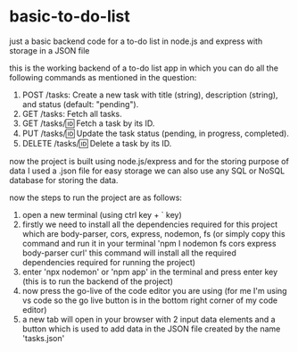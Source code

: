 # basic-to-do-list
just a basic backend code for a to-do list in node.js and express with storage in a JSON file 

this is the working backend of a to-do list app in which you can do all the following commands as mentioned in the question:

1. POST /tasks: Create a new task with title (string), description (string), and status (default: "pending").
2. GET /tasks: Fetch all tasks.
3. GET /tasks/:id: Fetch a task by its ID.
4. PUT /tasks/:id: Update the task status (pending, in progress, completed).
5. DELETE /tasks/:id: Delete a task by its ID.

now the project is built using node.js/express and for the storing purpose of data I used a .json file for easy storage we can also use any SQL or NoSQL database for storing the data.

now the steps to run the project are as follows:

1. open a new terminal (using ctrl key +  ` key)
2. firstly we need to install all the dependencies required for this project which are body-parser, cors, express, nodemon, fs (or simply copy this command and run it in your terminal 'npm I nodemon fs cors express body-parser curl' this command will install all the required dependencies required for running the project)
3. enter 'npx nodemon' or 'npm app' in the terminal and press enter key (this is to run the backend of the project)
4. now press the go-live of the code editor you are using (for me I'm using vs code so the go live button is in the bottom right corner of my code editor)
5. a new tab will open in your browser with 2 input data elements and a button which is used to add data in the JSON file created by the name 'tasks.json'


